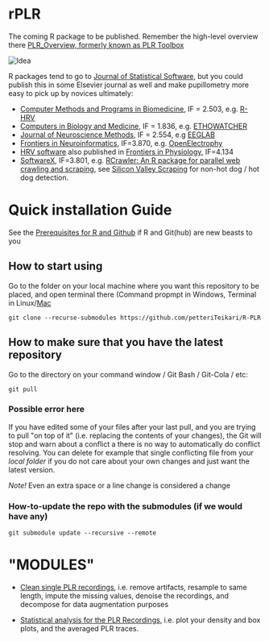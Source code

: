 # rPLR

The coming R package to be published. Remember the high-level overview there [PLR_Overview, formerly known as PLR Toolbox](https://github.com/petteriTeikari/PLR_Overview)

![Idea](https://github.com/petteriTeikari/rPLR/blob/master/documentation/images/scheme.png "Idea")

R packages tend to go to [Journal of Statistical Software](https://github.com/petteriTeikari/PLR_Overview), but you could publish this in some Elsevier journal as well and make pupillometry more easy to pick up by novices ultimately:

* [Computer Methods and Programs in Biomedicine](https://www.journals.elsevier.com/computer-methods-and-programs-in-biomedicine), IF = 2.503, e.g. [R-HRV](http://rhrv.r-forge.r-project.org/publications.html)
* [Computers in Biology and Medicine](https://www.journals.elsevier.com/computers-in-biology-and-medicine), IF = 1.836, e.g. [ETHOWATCHER](https://www.journals.elsevier.com/computers-in-biology-and-medicine/most-downloaded-articles)
* [Journal of Neuroscience Methods](https://www.journals.elsevier.com/journal-of-neuroscience-methods/), IF = 2.554, e.g [EEGLAB](https://doi.org/10.1016/j.jneumeth.2003.10.009)
* [Frontiers in Neuroinformatics](https://www.frontiersin.org/journals/neuroinformatics), IF=3.870, e.g. [OpenElectrophy](https://www.frontiersin.org/journals/neuroinformatics#articles)
* [HRV software](https://doi.org/10.3389/fphys.2016.00557) also published in [Frontiers in Physiology](https://www.frontiersin.org/journals/physiology), IF=4.134
* [SoftwareX](https://www.elsevier.com/about/press-releases/research-and-journals/elsevier-announces-the-launch-of-softwarex), IF=3.801, e.g. [RCrawler: An R package for parallel web crawling and scraping](https://doi.org/10.1016/j.softx.2017.04.004), see [Silicon Valley Scraping](https://youtu.be/FNyi3nAuLb0?t=2m10s) for non-hot dog / hot dog detection.

# Quick installation Guide

See the [Prerequisites for R and Github](https://github.com/petteriTeikari/R-PLR/wiki/Prerequisites-for-R-and-Github) if R and Git(hub) are new beasts to you

## How to start using

Go to the folder on your local machine where you want this repository to be placed, and open terminal there (Command propmpt in Windows, Terminal in Linux/[Mac](https://macpaw.com/how-to/use-terminal-on-mac)

`git clone --recurse-submodules https://github.com/petteriTeikari/R-PLR`

## How to make sure that you have the latest repository

Go to the directory on your command window / Git Bash / Git-Cola / etc:

`git pull`

### Possible error here

If you have edited some of your files after your last pull, and you are trying to pull "on top of it" (i.e. replacing the contents of your changes), the Git will stop and warn about a conflict a there is no way to automatically do conflict resolving. You can delete for example that single conflicting file from your *local folder* if you do not care about your own changes and just want the latest version.

*Note!* Even an extra space or a line change is considered a change

### How-to-update the repo with the submodules (if we would have any)

`git submodule update --recursive --remote`
 
# "MODULES"

* [Clean single PLR recordings](https://github.com/petteriTeikari/R-PLR/wiki/Clean-the-recordings-(single-file)), i.e. remove artifacts, resample to same length, impute the missing values, denoise the recordings, and decompose for data augmentation purposes

* [Statistical analysis for the PLR Recordings](https://github.com/petteriTeikari/R-PLR/wiki/Stat-analysis-for-PLR), i.e. plot your density and box plots, and the averaged PLR traces.
